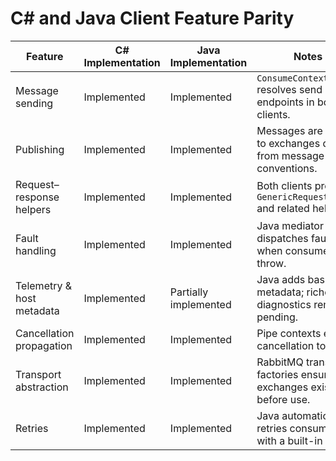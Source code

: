 # C# and Java Client Feature Parity

| Feature | C# Implementation | Java Implementation | Notes |
| --- | --- | --- | --- |
| Message sending | Implemented | Implemented | `ConsumeContext` resolves send endpoints in both clients. |
| Publishing | Implemented | Implemented | Messages are routed to exchanges derived from message type conventions. |
| Request–response helpers | Implemented | Implemented | Both clients provide `GenericRequestClient` and related helpers. |
| Fault handling | Implemented | Implemented | Java mediator dispatches faults when consumers throw. |
| Telemetry & host metadata | Implemented | Partially implemented | Java adds basic host metadata; richer diagnostics remain pending. |
| Cancellation propagation | Implemented | Implemented | Pipe contexts expose cancellation tokens. |
| Transport abstraction | Implemented | Implemented | RabbitMQ transport factories ensure exchanges exist before use. |
| Retries | Implemented | Implemented | Java automatically retries consumers with a built-in policy. |

